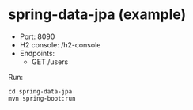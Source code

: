 # spring-data-jpa (example)
- Port: 8090
- H2 console: /h2-console
- Endpoints:
  - GET /users

Run:
```
cd spring-data-jpa
mvn spring-boot:run
```
